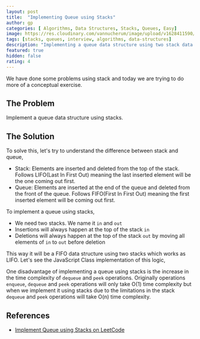 ```yaml
---
layout: post
title:  "Implementing Queue using Stacks"
author: gp
categories: [ Algorithms, Data Structures, Stacks, Queues, Easy]
image: https://res.cloudinary.com/vannucherum/image/upload/v1628411590/vannucherum.com/posts/2021-08-11-implement-queue-using-stacks/q.jpg
tags: [stacks, queues, interview, algorithms, data-structures]
description: "Implementing a queue data structure using two stack data structures."
featured: true
hidden: false
rating: 4
---
```

  

We have done some problems using stack and today we are trying to do more of a conceptual exercise. 


## The Problem

Implement a queue data structure using stacks.

## The Solution  

To solve this, let's try to understand the difference between stack and queue,
- Stack: Elements are inserted and deleted from the top of the stack. Follows LIFO(Last In First Out) meaning the last inserted element will be the one coming out first.
- Queue: Elements are inserted at the end of the queue and deleted from the front of the queue. Follows FIFO(First In First Out) meaning the first inserted element will be coming out first.

To implement a queue using stacks,
- We need two stacks. We name it `in` and `out`
- Insertions will always happen at the top of the stack `in`
- Deletions will always happen at the top of the stack `out` by moving all elements of `in` to `out` before deletion

This way it will be a FIFO data structure using two stacks which works as LIFO. Let's see the JavaScript Class implementation of this logic,
<script src="https://gist-it.appspot.com/https://github.com/vishnu-gp/algorithm-ds/blob/master/Excercises/Queues/01_ImplementQueueUsingStacks/QueueWithStacks.js"></script>

 One disadvantage of implementing a queue using stacks is the increase in the time complexity of `dequeue` and `peek` operations. Originally operations `enqueue`, `dequeue` and `peek` operations will only take O(1) time complexity but when we implement it using stacks due to the limitations in the stack `dequeue` and `peek` operations will take O(n) time complexity.

## References

- <a target="_blank" href="https://leetcode.com/problems/implement-queue-using-stacks/">Implement Queue using Stacks on LeetCode</a>